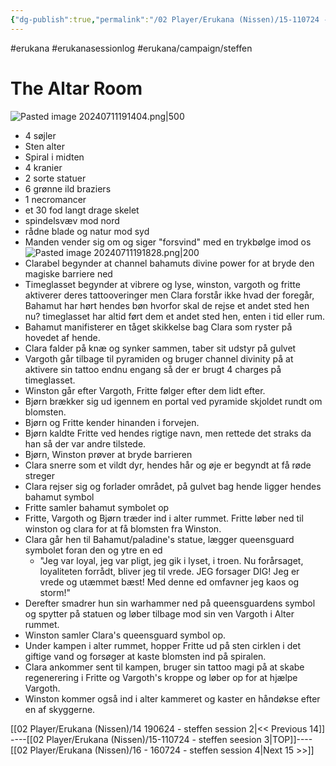 ```yaml
---
{"dg-publish":true,"permalink":"/02 Player/Erukana (Nissen)/15-110724 - steffen seesion 3/","tags":["erukana","erukanasessionlog","erukana/campaign/steffen"]}
---
```



#erukana #erukanasessionlog #erukana/campaign/steffen 

# The Altar Room
![Pasted image 20240711191404.png|500](/img/user/10%20Attachments/Pasted%20image%2020240711191404.png)
- 4 søjler 
- Sten alter 
- Spiral i midten 
- 4 kranier 
- 2 sorte statuer 
- 6 grønne ild braziers 
- 1 necromancer 
- et 30 fod langt drage skelet 
- spindelsvæv mod nord 
- rådne blade og natur mod syd 
- Manden vender sig om og siger "forsvind" med en trykbølge imod os
 ![Pasted image 20240711191828.png|200](/img/user/10%20Attachments/Pasted%20image%2020240711191828.png)
 - Clarabel begynder at channel bahamuts divine power for at bryde den magiske barriere ned 
 - Timeglasset begynder at vibrere og lyse, winston, vargoth og fritte aktiverer deres tattooveringer men Clara forstår ikke hvad der foregår, Bahamut har hørt hendes bøn hvorfor skal de rejse et andet sted hen nu? timeglasset har altid ført dem et andet sted hen, enten i tid eller rum. 
 - Bahamut manifisterer en tåget skikkelse bag Clara som ryster på hovedet af hende.
 - Clara falder på knæ og synker sammen, taber sit udstyr på gulvet
 - Vargoth går tilbage til pyramiden og bruger channel divinity på at aktivere sin tattoo endnu engang så der er brugt 4 charges på timeglasset. 
 - Winston går efter Vargoth, Fritte følger efter dem lidt efter.
 - Bjørn brækker sig ud igennem en portal ved pyramide skjoldet rundt om blomsten.
 - Bjørn og Fritte kender hinanden i forvejen.
 - Bjørn kaldte Fritte ved hendes rigtige navn, men rettede det straks da han så der var andre tilstede.
 - Bjørn, Winston prøver at bryde barrieren 
 - Clara snerre som et vildt dyr, hendes hår og øje er begyndt at få røde streger 
 - Clara rejser sig og forlader området, på gulvet bag hende ligger hendes bahamut symbol 
 - Fritte samler bahamut symbolet op
 - Fritte, Vargoth og Bjørn træder ind i alter rummet. Fritte løber ned til winston og clara for at få blomsten fra Winston. 
 - Clara går hen til Bahamut/paladine's statue, lægger queensguard symbolet foran den og ytre en ed 
	 - "Jeg var loyal, jeg var pligt, 
		jeg gik i lyset, i troen.
		Nu forårsaget, loyaliteten forrådt, bliver jeg til vrede.
		JEG forsager DIG! Jeg er vrede og utæmmet bæst!
		Med denne ed omfavner jeg kaos og storm!"
- Derefter smadrer hun sin warhammer ned på queensguardens symbol og spytter på statuen og løber tilbage mod sin ven Vargoth i Alter rummet. 
- Winston samler Clara's queensguard symbol op. 
- Under kampen i alter rummet, hopper Fritte ud på sten cirklen i det giftige vand og forsøger at kaste blomsten ind på spiralen. 
- Clara ankommer sent til kampen, bruger sin tattoo magi på at skabe regenerering i Fritte og Vargoth's kroppe og løber op for at hjælpe Vargoth.
- Winston kommer også ind i alter kammeret og kaster en håndøkse efter en af skyggerne.


[[02 Player/Erukana (Nissen)/14 190624 - steffen session 2\|<< Previous 14]] ----[[02 Player/Erukana (Nissen)/15-110724 - steffen seesion 3\|TOP]]---- [[02 Player/Erukana (Nissen)/16 - 160724 - steffen session 4\|Next 15 >>]]